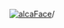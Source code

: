 [![alcaFace](https://camo.githubusercontent.com/2ee094c4af74cb0ec2e19388fccfb809837623e3/68747470733a2f2f7374617469632d63646e2e6a74766e772e6e65742f656d6f7469636f6e732f76312f3332383632362f312e30)](https://twitch.tv/Alca)/

<!--
# My "Popular" CodePens

<table>
	<tr>
		<th></th>
		<th>Title</th>
		<th>Last updated</th>
	</tr>
	<tr>
		<td><a href="https://codepen.io/Alca/pen/ZERXxWM" rel="nofollow"><img src="https://codepen.io/alca/pen/ZERXxWM/image/default.png" width="100" height="56.25"></a></td>
		<td><a href="https://codepen.io/Alca/pen/ZERXxWM" rel="nofollow">A Pen by Jacob Foster</a></td>
		<td>Nov 17, 2022</td>
	</tr>
	<tr>
		<td><a href="https://codepen.io/Alca/pen/xxzLWyV" rel="nofollow"><img src="https://codepen.io/alca/pen/xxzLWyV/image/default.png" width="100" height="56.25"></a></td>
		<td><a href="https://codepen.io/Alca/pen/xxzLWyV" rel="nofollow">A Pen by Jacob Foster</a></td>
		<td>Nov 16, 2022</td>
	</tr>
	<tr>
		<td><a href="https://codepen.io/Alca/pen/Yzvxexm" rel="nofollow"><img src="https://codepen.io/alca/pen/Yzvxexm/image/default.png" width="100" height="56.25"></a></td>
		<td><a href="https://codepen.io/Alca/pen/Yzvxexm" rel="nofollow">A Pen by Jacob Foster</a></td>
		<td>Nov 16, 2022</td>
	</tr>
	<tr>
		<td><a href="https://codepen.io/Alca/pen/mdKwrBg" rel="nofollow"><img src="https://codepen.io/alca/pen/mdKwrBg/image/default.png" width="100" height="56.25"></a></td>
		<td><a href="https://codepen.io/Alca/pen/mdKwrBg" rel="nofollow">A Pen by Jacob Foster</a></td>
		<td>Nov 14, 2022</td>
	</tr>
	<tr>
		<td><a href="https://codepen.io/Alca/pen/MWXJbMK" rel="nofollow"><img src="https://codepen.io/alca/pen/MWXJbMK/image/default.png" width="100" height="56.25"></a></td>
		<td><a href="https://codepen.io/Alca/pen/MWXJbMK" rel="nofollow">A Pen by Jacob Foster</a></td>
		<td>Nov 12, 2022</td>
	</tr>
	<tr>
		<td><a href="https://codepen.io/Alca/pen/ZERpMqg" rel="nofollow"><img src="https://codepen.io/alca/pen/ZERpMqg/image/default.png" width="100" height="56.25"></a></td>
		<td><a href="https://codepen.io/Alca/pen/ZERpMqg" rel="nofollow">A Pen by Jacob Foster</a></td>
		<td>Nov 9, 2022</td>
	</tr>
	<tr>
		<td><a href="https://codepen.io/Alca/pen/ExRyMmO" rel="nofollow"><img src="https://codepen.io/alca/pen/ExRyMmO/image/default.png" width="100" height="56.25"></a></td>
		<td><a href="https://codepen.io/Alca/pen/ExRyMmO" rel="nofollow">A Pen by Jacob Foster</a></td>
		<td>Nov 8, 2022</td>
	</tr>
	<tr>
		<td><a href="https://codepen.io/Alca/pen/qBKNNNw" rel="nofollow"><img src="https://codepen.io/alca/pen/qBKNNNw/image/default.png" width="100" height="56.25"></a></td>
		<td><a href="https://codepen.io/Alca/pen/qBKNNNw" rel="nofollow">A Pen by Jacob Foster</a></td>
		<td>Nov 4, 2022</td>
	</tr>
	<tr>
		<td><a href="https://codepen.io/Alca/pen/ExRVLmv" rel="nofollow"><img src="https://codepen.io/alca/pen/ExRVLmv/image/default.png" width="100" height="56.25"></a></td>
		<td><a href="https://codepen.io/Alca/pen/ExRVLmv" rel="nofollow">A Pen by Jacob Foster</a></td>
		<td>Oct 31, 2022</td>
	</tr>
	<tr>
		<td><a href="https://codepen.io/Alca/pen/LYrYaEz" rel="nofollow"><img src="https://codepen.io/alca/pen/LYrYaEz/image/default.png" width="100" height="56.25"></a></td>
		<td><a href="https://codepen.io/Alca/pen/LYrYaEz" rel="nofollow">A Pen by Jacob Foster</a></td>
		<td>Oct 26, 2022</td>
	</tr>
</table>

---

###### Last updated: Sat, 19 Nov 2022 05:01:28 GMT
-->
